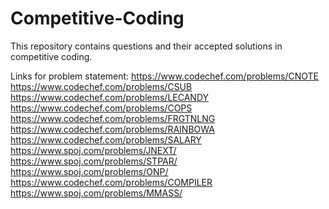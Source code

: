 # Competitive-Coding
This repository contains questions and their accepted solutions in competitive coding.


Links for problem statement:
https://www.codechef.com/problems/CNOTE
https://www.codechef.com/problems/CSUB    
https://www.codechef.com/problems/LECANDY 
https://www.codechef.com/problems/COPS   
https://www.codechef.com/problems/FRGTNLNG  
https://www.codechef.com/problems/RAINBOWA  
https://www.codechef.com/problems/SALARY
https://www.spoj.com/problems/JNEXT/
https://www.spoj.com/problems/STPAR/
https://www.spoj.com/problems/ONP/
https://www.codechef.com/problems/COMPILER
https://www.spoj.com/problems/MMASS/
